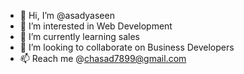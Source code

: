 - 👋 Hi, I’m @asadyaseen
- 👀 I’m interested in Web Development
- 🌱 I’m currently learning sales 
- 💞️ I’m looking to collaborate on Business Developers
- 📫 Reach me @chasad7899@gmail.com 


<!---
asadyaseen/asadyaseen is a ✨ special ✨ repository because its `README.md` (this file) appears on your GitHub profile.
You can click the Preview link to take a look at your changes.
--->
